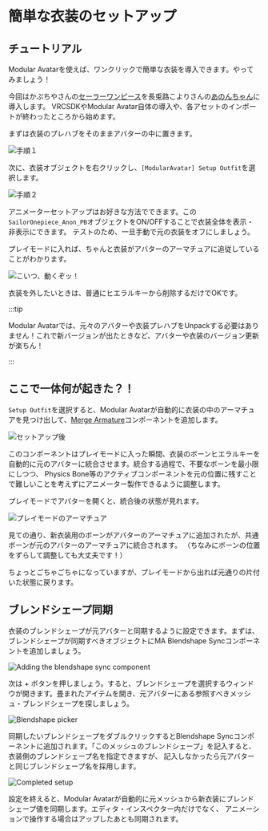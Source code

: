 ﻿---
sidebar_position: 1
sidebar_label: 簡単な衣装のセットアップ
---

# 簡単な衣装のセットアップ

## チュートリアル

Modular Avatarを使えば、ワンクリックで簡単な衣装を導入できます。やってみましょう！

今回はかぷちやさんの[セーラーワンピース](https://capettiya.booth.pm/items/3795694)を長兎路こよりさんの[あのんちゃん](https://booth.pm/ja/items/3564947)に導入します。
VRCSDKやModular Avatar自体の導入や、各アセットのインポートが終わったところから始めます。

まずは衣装のプレハブをそのままアバターの中に置きます。

![手順１](step1.png)

次に、衣装オブジェクトを右クリックし、`[ModularAvatar] Setup Outfit`を選択します。

![手順２](step2.png)

アニメーターセットアップはお好きな方法でできます。この`SailorOnepiece_Anon_PB`オブジェクトをON/OFFすることで衣装全体を表示・非表示にできます。
テストのため、一旦手動で元の衣装をオフにしましょう。

プレイモードに入れば、ちゃんと衣装がアバターのアーマチュアに追従していることがわかります。

![こいつ、動くぞッ！](it_moves.png)

衣装を外したいときは、普通にヒエラルキーから削除するだけでOKです。

:::tip

Modular Avatarでは、元々のアバターや衣装プレハブをUnpackする必要はありません！これで新バージョンが出たときなど、アバターや衣装のバージョン更新が楽ちん！

:::

## ここで一体何が起きた？！

`Setup Outfit`を選択すると、Modular Avatarが自動的に衣装の中のアーマチュアを見つけ出して、[Merge Armature](../../reference/merge-armature.md)コンポーネントを追加します。

![セットアップ後](after_setup.png)

このコンポーネントはプレイモードに入った瞬間、衣装のボーンヒエラルキーを自動的に元のアバターに統合させます。統合する過程で、不要なボーンを最小限にしつつ、
Physics Bone等のアクティブコンポーネントを元の位置に残すことで難しいことを考えずにアニメーター製作できるように調整します。

プレイモードでアバターを開くと、統合後の状態が見れます。

![プレイモードのアーマチュア](play_mode_armature.png)

見ての通り、新衣装用のボーンがアバターのアーマチュアに追加されたが、共通ボーンが元のアバターのアーマチュアに統合されます。
（ちなみにボーンの位置をずらして調整しても大丈夫です！）

ちょっとごちゃごちゃになっていますが、プレイモードから出れば元通りの片付いた状態に戻ります。

## ブレンドシェープ同期

衣装のブレンドシェープが元アバターと同期するように設定できます。まずは、ブレンドシェープが同期すべきオブジェクトにMA Blendshape Syncコンポーネントを追加しましょう。

![Adding the blendshape sync component](blendshape_1.png)

次は + ボタンを押しましょう。すると、ブレンドシェープを選択するウィンドウが開きます。畳まれたアイテムを開き、元アバターにある参照すべきメッシュ・ブレンドシェープを探しましょう。

![Blendshape picker](blendshape_2.png)

同期したいブレンドシェープをダブルクリックするとBlendshape Syncコンポーネントに追加されます。「このメッシュのブレンドシェープ」を記入すると、衣装側のブレンドシェープ名を指定できますが、
記入しなかったら元アバターと同じブレンドシェープ名を採用します。

![Completed setup](blendshape_3.png)

設定を終えると、Modular Avatarが自動的に元メッシュから新衣装にブレンドシェープ値を同期します。エディタ・インスペクター内だけでなく、
アニメーションで操作する場合はアップしたあとも同期されます。